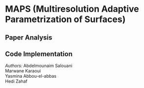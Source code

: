 # MAPS (Multiresolution Adaptive Parametrization of Surfaces)

## Paper Analysis

## Code Implementation

*Authors:* Abdelmounaim Salouani\
           Marwane Karaoui\
           Yasmina Abbou-el-abbas\
           Hedi Zahaf
